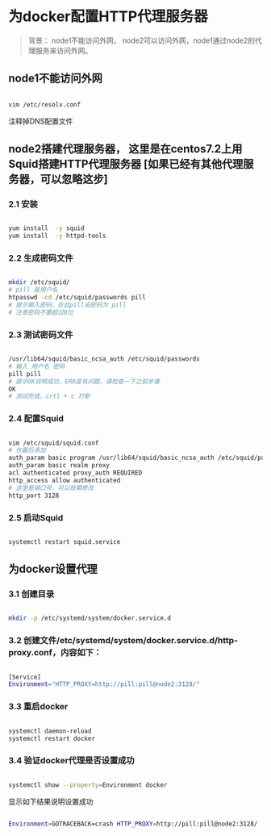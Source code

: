 # 为docker配置HTTP代理服务器 #

> 背景： node1不能访问外网， node2可以访问外网，node1通过node2的代理服务来访问外网。

 

## node1不能访问外网 ##

```bash

vim /etc/resolv.conf

```

注释掉DNS配置文件

## node2搭建代理服务器， 这里是在centos7.2上用Squid搭建HTTP代理服务器 [如果已经有其他代理服务器，可以忽略这步] ##

### 2.1 安装 ###

```bash

yum install  -y squid
yum install  -y httpd-tools

```

### 2.2 生成密码文件 ###

```bash

mkdir /etc/squid/
# pill 是用户名
htpasswd -cd /etc/squid/passwords pill
# 提示输入密码，在此pill设密码为 pill
# 注意密码不要超过8位

```

### 2.3 测试密码文件 ###

```bash

/usr/lib64/squid/basic_ncsa_auth /etc/squid/passwords
# 输入 用户名 密码
pill pill
# 提示OK说明成功，ERR是有问题，请检查一下之前步骤
OK
# 测试完成，crtl + c 打断

```

### 2.4 配置Squid ###

```bash

vim /etc/squid/squid.conf
# 在最后添加
auth_param basic program /usr/lib64/squid/basic_ncsa_auth /etc/squid/passwords
auth_param basic realm proxy
acl authenticated proxy_auth REQUIRED
http_access allow authenticated
# 这里是端口号，可以按需修改
http_port 3128

```

### 2.5 启动Squid ###

```bash

systemctl restart squid.service

```

## 为docker设置代理 ##

### 3.1 创建目录 ###

```bash

mkdir -p /etc/systemd/system/docker.service.d

```

### 3.2 创建文件/etc/systemd/system/docker.service.d/http-proxy.conf，内容如下： ###

```bash

[Service]
Environment="HTTP_PROXY=http://pill:pill@node2:3128/"

```

### 3.3 重启docker ###

```bash

systemctl daemon-reload
systemctl restart docker

```

### 3.4 验证docker代理是否设置成功 ###

```bash

systemctl show --property=Environment docker

```

显示如下结果说明设置成功

```bash

Environment=GOTRACEBACK=crash HTTP_PROXY=http://pill:pill@node2:3128/

```